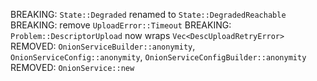 BREAKING: `State::Degraded` renamed to `State::DegradedReachable`
BREAKING: remove `UploadError::Timeout`
BREAKING: `Problem::DescriptorUpload` now wraps `Vec<DescUploadRetryError>`
REMOVED: `OnionServiceBuilder::anonymity`, `OnionServiceConfig::anonymity`, `OnionServiceConfigBuilder::anonymity`
REMOVED: `OnionService::new`
